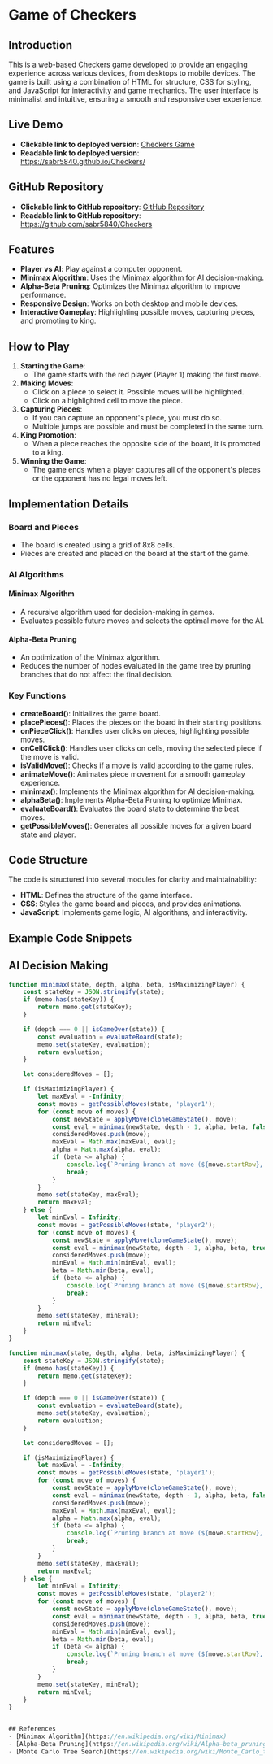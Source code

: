 # Game of Checkers

## Introduction
This is a web-based Checkers game developed to provide an engaging experience across various devices, from desktops to mobile devices. The game is built using a combination of HTML for structure, CSS for styling, and JavaScript for interactivity and game mechanics. The user interface is minimalist and intuitive, ensuring a smooth and responsive user experience.

## Live Demo
- **Clickable link to deployed version**: [Checkers Game](https://sabr5840.github.io/Checkers/)
- **Readable link to deployed version**: https://sabr5840.github.io/Checkers/

## GitHub Repository
- **Clickable link to GitHub repository**: [GitHub Repository](https://github.com/sabr5840/Checkers)
- **Readable link to GitHub repository**: https://github.com/sabr5840/Checkers

## Features
- **Player vs AI**: Play against a computer opponent.
- **Minimax Algorithm**: Uses the Minimax algorithm for AI decision-making.
- **Alpha-Beta Pruning**: Optimizes the Minimax algorithm to improve performance.
- **Responsive Design**: Works on both desktop and mobile devices.
- **Interactive Gameplay**: Highlighting possible moves, capturing pieces, and promoting to king.

## How to Play
1. **Starting the Game**:
    - The game starts with the red player (Player 1) making the first move.
2. **Making Moves**:
    - Click on a piece to select it. Possible moves will be highlighted.
    - Click on a highlighted cell to move the piece.
3. **Capturing Pieces**:
    - If you can capture an opponent's piece, you must do so.
    - Multiple jumps are possible and must be completed in the same turn.
4. **King Promotion**:
    - When a piece reaches the opposite side of the board, it is promoted to a king.
5. **Winning the Game**:
    - The game ends when a player captures all of the opponent's pieces or the opponent has no legal moves left.

## Implementation Details
### Board and Pieces
- The board is created using a grid of 8x8 cells.
- Pieces are created and placed on the board at the start of the game.

### AI Algorithms
#### Minimax Algorithm
- A recursive algorithm used for decision-making in games.
- Evaluates possible future moves and selects the optimal move for the AI.

#### Alpha-Beta Pruning
- An optimization of the Minimax algorithm.
- Reduces the number of nodes evaluated in the game tree by pruning branches that do not affect the final decision.

### Key Functions
- **createBoard()**: Initializes the game board.
- **placePieces()**: Places the pieces on the board in their starting positions.
- **onPieceClick()**: Handles user clicks on pieces, highlighting possible moves.
- **onCellClick()**: Handles user clicks on cells, moving the selected piece if the move is valid.
- **isValidMove()**: Checks if a move is valid according to the game rules.
- **animateMove()**: Animates piece movement for a smooth gameplay experience.
- **minimax()**: Implements the Minimax algorithm for AI decision-making.
- **alphaBeta()**: Implements Alpha-Beta Pruning to optimize Minimax.
- **evaluateBoard()**: Evaluates the board state to determine the best moves.
- **getPossibleMoves()**: Generates all possible moves for a given board state and player.

## Code Structure
The code is structured into several modules for clarity and maintainability:
- **HTML**: Defines the structure of the game interface.
- **CSS**: Styles the game board and pieces, and provides animations.
- **JavaScript**: Implements game logic, AI algorithms, and interactivity.

## Example Code Snippets
## AI Decision Making

```javascript
function minimax(state, depth, alpha, beta, isMaximizingPlayer) {
    const stateKey = JSON.stringify(state);
    if (memo.has(stateKey)) {
        return memo.get(stateKey);
    }

    if (depth === 0 || isGameOver(state)) {
        const evaluation = evaluateBoard(state);
        memo.set(stateKey, evaluation);
        return evaluation;
    }

    let consideredMoves = [];

    if (isMaximizingPlayer) {
        let maxEval = -Infinity;
        const moves = getPossibleMoves(state, 'player1');
        for (const move of moves) {
            const newState = applyMove(cloneGameState(), move);
            const eval = minimax(newState, depth - 1, alpha, beta, false);
            consideredMoves.push(move);
            maxEval = Math.max(maxEval, eval);
            alpha = Math.max(alpha, eval);
            if (beta <= alpha) {
                console.log(`Pruning branch at move (${move.startRow}, ${move.startCol}) to (${move.endRow}, ${move.endCol})`);
                break;
            }
        }
        memo.set(stateKey, maxEval);
        return maxEval;
    } else {
        let minEval = Infinity;
        const moves = getPossibleMoves(state, 'player2');
        for (const move of moves) {
            const newState = applyMove(cloneGameState(), move);
            const eval = minimax(newState, depth - 1, alpha, beta, true);
            consideredMoves.push(move);
            minEval = Math.min(minEval, eval);
            beta = Math.min(beta, eval);
            if (beta <= alpha) {
                console.log(`Pruning branch at move (${move.startRow}, ${move.startCol}) to (${move.endRow}, ${move.endCol})`);
                break;
            }
        }
        memo.set(stateKey, minEval);
        return minEval;
    }
}

function minimax(state, depth, alpha, beta, isMaximizingPlayer) {
    const stateKey = JSON.stringify(state);
    if (memo.has(stateKey)) {
        return memo.get(stateKey);
    }

    if (depth === 0 || isGameOver(state)) {
        const evaluation = evaluateBoard(state);
        memo.set(stateKey, evaluation);
        return evaluation;
    }

    let consideredMoves = [];

    if (isMaximizingPlayer) {
        let maxEval = -Infinity;
        const moves = getPossibleMoves(state, 'player1');
        for (const move of moves) {
            const newState = applyMove(cloneGameState(), move);
            const eval = minimax(newState, depth - 1, alpha, beta, false);
            consideredMoves.push(move);
            maxEval = Math.max(maxEval, eval);
            alpha = Math.max(alpha, eval);
            if (beta <= alpha) {
                console.log(`Pruning branch at move (${move.startRow}, ${move.startCol}) to (${move.endRow}, ${move.endCol})`);
                break;
            }
        }
        memo.set(stateKey, maxEval);
        return maxEval;
    } else {
        let minEval = Infinity;
        const moves = getPossibleMoves(state, 'player2');
        for (const move of moves) {
            const newState = applyMove(cloneGameState(), move);
            const eval = minimax(newState, depth - 1, alpha, beta, true);
            consideredMoves.push(move);
            minEval = Math.min(minEval, eval);
            beta = Math.min(beta, eval);
            if (beta <= alpha) {
                console.log(`Pruning branch at move (${move.startRow}, ${move.startCol}) to (${move.endRow}, ${move.endCol})`);
                break;
            }
        }
        memo.set(stateKey, minEval);
        return minEval;
    }
}


## References
- [Minimax Algorithm](https://en.wikipedia.org/wiki/Minimax)
- [Alpha-Beta Pruning](https://en.wikipedia.org/wiki/Alpha–beta_pruning)
- [Monte Carlo Tree Search](https://en.wikipedia.org/wiki/Monte_Carlo_tree_search)
